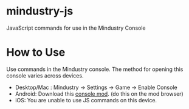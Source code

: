 # mindustry-js
JavaScript commands for use in the Mindustry Console

# How to Use
Use commands in the Mindustry console. The method for opening this console varies across devices.  
- Desktop/Mac : Mindustry -> Settings -> Game -> Enable Console
- Android: Download this [console mod](https://github.com/SMOLKEYS/new-console-hardline). (do this on the mod browser)
- iOS: You are unable to use JS commands on this device. 
